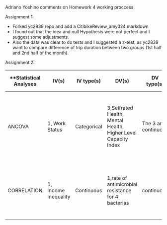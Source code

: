 Adriano Yoshino comments on Homework 4 working proccess

Assignment 1:
- Forked yc2839 repo and add a CitibikeReview_amy324 markdown 
- I found out that the idea and null Hypothesis were not perfect and I suggest some adjustments.
- Also the data was clear to do tests and I suggested a z-test, as yc2839 want to compare difference of trip duration between two
groups (1st half and 2nd half of the month).

Assignment 2:

| **Statistical Analyses	|  IV(s)  |  IV type(s) |  DV(s)  |  DV type(s)  |  Control Var | Control Var type  | Question to be answered | _H0_ | alpha | link to paper **| 
| --- | --- | --- | --- | --- | --- | --- | --- | --- | --- | --- |
|ANCOVA|1, Work Status |Categorical|3,Selfrated Health, Mental Health, Higher Level Capacity Index |The 3 are continuous|5,age,sex, years of schooling, annual income,occupation|age=continuous, sex==categorical,years of schooling=categorical,annual income=continuous,occupation=categorical |Is working at old ages good for health|Health indicators of people who continue to work after 65 years old <= health indicators of people retired at 65 years old|0.05|http//journals.plos.org/plosone/article?id=10.1371/journal.pone.0144069#pone0144069g001|
|CORRELATION|1, Income Inequality|Continuous|1,rate of antimicrobial resistance for 4 bacterias | continuous|none|none |Is income inequality correlated to antimicrobial resistance? if yes,how strong it is?|Antimicrobial resistance in low income inequality is equal to Antimicrobial resistance in high income inequality|0.05|http//journals.plos.org/plosone/article?id=10.1371/journal.pone.0073115|







